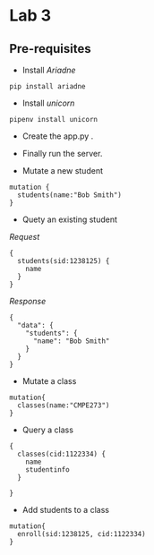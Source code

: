 # Lab 3

## Pre-requisites

* Install _Ariadne_

```
pip install ariadne
```

* Install _unicorn_

```
pipenv install unicorn
```
* Create the app.py .

* Finally run the server.


* Mutate a new student

```
mutation {
  students(name:"Bob Smith") 
}
```

* Quety an existing student

_Request_

```
{
  students(sid:1238125) {
    name
  }  
}
```

_Response_

```
{
  "data": {
    "students": {
      "name": "Bob Smith"
    }
  }
}
```

* Mutate a class

```
mutation{
  classes(name:"CMPE273")
}
```

* Query a class

```
{
  classes(cid:1122334) {
    name
    studentinfo
  }
  
}
```

* Add students to a class

```
mutation{
  enroll(sid:1238125, cid:1122334)
}
```



